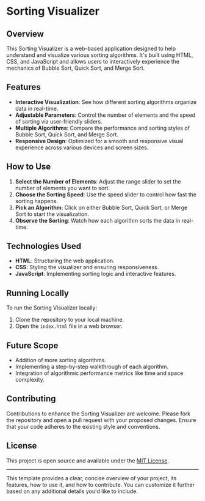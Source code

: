 # Sorting Visualizer

## Overview
This Sorting Visualizer is a web-based application designed to help understand and visualize various sorting algorithms. It's built using HTML, CSS, and JavaScript and allows users to interactively experience the mechanics of Bubble Sort, Quick Sort, and Merge Sort.

## Features
- **Interactive Visualization**: See how different sorting algorithms organize data in real-time.
- **Adjustable Parameters**: Control the number of elements and the speed of sorting via user-friendly sliders.
- **Multiple Algorithms**: Compare the performance and sorting styles of Bubble Sort, Quick Sort, and Merge Sort.
- **Responsive Design**: Optimized for a smooth and responsive visual experience across various devices and screen sizes.

## How to Use
1. **Select the Number of Elements**: Adjust the range slider to set the number of elements you want to sort.
2. **Choose the Sorting Speed**: Use the speed slider to control how fast the sorting happens.
3. **Pick an Algorithm**: Click on either Bubble Sort, Quick Sort, or Merge Sort to start the visualization.
4. **Observe the Sorting**: Watch how each algorithm sorts the data in real-time.

## Technologies Used
- **HTML**: Structuring the web application.
- **CSS**: Styling the visualizer and ensuring responsiveness.
- **JavaScript**: Implementing sorting logic and interactive features.

## Running Locally
To run the Sorting Visualizer locally:
1. Clone the repository to your local machine.
2. Open the `index.html` file in a web browser.

## Future Scope
- Addition of more sorting algorithms.
- Implementing a step-by-step walkthrough of each algorithm.
- Integration of algorithmic performance metrics like time and space complexity.

## Contributing
Contributions to enhance the Sorting Visualizer are welcome. Please fork the repository and open a pull request with your proposed changes. Ensure that your code adheres to the existing style and conventions.

## License
This project is open source and available under the [MIT License](LICENSE.md).

---

This template provides a clear, concise overview of your project, its features, how to use it, and how to contribute. You can customize it further based on any additional details you'd like to include.
